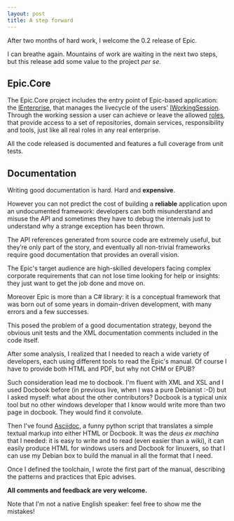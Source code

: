 ```yaml
---
layout: post
title: A step forward
---
```

After two months of hard work, I welcome the 0.2 release of Epic.

I can breathe again. Mountains of work are waiting in the next two steps,
but this release add some value to the project _per se_.

Epic.Core
---------
The Epic.Core project includes the entry point of Epic-based application: 
the [IEnterprise][1], that manages the livecycle of the users' 
[IWorkingSession][2].
Through the working session a user can achieve or leave the allowed [roles][3], 
that provide access to a set of repositories, domain services, responsibility 
and tools, just like all real roles in any real enterprise.

All the code released is documented and features a full coverage from unit 
tests.

Documentation
-------------
Writing good documentation is hard. Hard and **expensive**.

However you can not predict the cost of building a **reliable** application upon 
an undocumented framework: developers can both misunderstand and misuse the 
API and sometimes they have to debug the internals just to understand why a 
strange exception has been thrown.

The API references generated from source code are extremely useful, 
but they’re only part of the story, and eventually all non-trivial frameworks 
require good documentation that provides an overall vision.

The Epic's target audience are high-skilled developers facing complex 
corporate requirements that can not lose time looking for help or insights: 
they just want to get the job done and move on.

Moreover Epic is more than a C# library: it is a conceptual framework that was 
born out of some years in domain-driven development, with many errors and a 
few successes.

This posed the problem of a good documentation strategy, beyond the obvious 
unit tests and the XML documentation comments included in the code itself.

After some analysis, I realized that I needed to reach a wide variety of 
developers, each using different tools to read the Epic's manual.
Of course I have to provide both HTML and PDF, but why not CHM or EPUB?

Such consideration lead me to docbook. I'm fluent with XML and XSL and I used 
Docbook before (in previous live, when I was a pure Debianist :-D) but I asked 
myself: what about the other contributors? Docbook is a typical unix tool but
no other windows developer that I know would write more than two page in 
docbook. They would find it convolute.

Then I've found [Asciidoc][4], a funny python script that translates a simple
textual markup into either HTML or Docbook. It was the _deus ex machina_ that I
needed: it is easy to write and to read (even easier than a wiki), it can 
easily produce HTML for windows users and Docbook for linuxers, so that I can
use my Debian box to build the manual in all the format that I need.

Once I defined the toolchain, I wrote the first part of the manual, describing
the patterns and practices that Epic advises.

**All comments and feedback are very welcome.**

Note that I'm not a native English speaker: feel free to show me the mistakes!

[1]: https://github.com/Shamar/Epic.NET/blob/v0.2.0/Code/Epic.Core/IEnterprise.cs "Model of the enterprise."
[2]: https://github.com/Shamar/Epic.NET/blob/v0.2.0/Code/Epic.Core/IWorkingSession.cs "A user working session."
[3]: http://epic.tesio.it/doc/bounded_roles.html "Bounded Roles"
[4]: http://www.methods.co.nz/asciidoc/ "AsciiDoc - Text based document generation"
